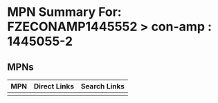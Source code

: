 



# MPN Summary For: FZECONAMP1445552 > con-amp : 1445055-2

## MPNs
  

|MPN|Direct Links|Search Links|
| :--- | :--- | :--- |
||||
